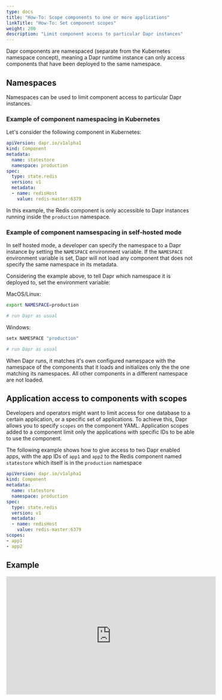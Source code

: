 ```yaml
---
type: docs
title: "How-To: Scope components to one or more applications"
linkTitle: "How-To: Set component scopes"
weight: 200
description: "Limit component access to particular Dapr instances"
---
```


Dapr components are namespaced (separate from the Kubernetes namespace concept), meaning a Dapr runtime instance can only access components that have been deployed to the same namespace.

## Namespaces
Namespaces can be used to limit component access to particular Dapr instances.

### Example of component namespacing in Kubernetes

Let's consider the following component in Kubernetes:

```yaml
apiVersion: dapr.io/v1alpha1
kind: Component
metadata:
  name: statestore
  namespace: production
spec:
  type: state.redis
  version: v1
  metadata:
  - name: redisHost
    value: redis-master:6379
```

In this example, the Redis component is only accessible to Dapr instances running inside the `production` namespace.

### Example of component namsespacing in self-hosted mode

In self hosted mode, a developer can specify the namespace to a Dapr instance by setting the `NAMESPACE` environment variable.
If the `NAMESPACE` environment variable is set, Dapr will not load any component that does not specify the same namespace in its metadata.

Considering the example above, to tell Dapr which namespace it is deployed to, set the environment variable:

MacOS/Linux:

```bash
export NAMESPACE=production

# run Dapr as usual
```

Windows:

```powershell
setx NAMESPACE "production"

# run Dapr as usual
```


When Dapr runs, it matches it's own configured namespace with the namespace of the components that it loads and initializes only the the one matching its namespaces. All other components in a different namespace are not loaded.

## Application access to components with scopes

Developers and operators might want to limit access for one database to a certain application, or a specific set of applications.
To achieve this, Dapr allows you to specify `scopes` on the component YAML. Application scopes added to a component limit only the applications with specific IDs to be able to use the component.

The following example shows how to give access to two Dapr enabled apps, with the app IDs of `app1` and `app2` to the Redis component named `statestore` which itself is in the `production` namespace 

```yaml
apiVersion: dapr.io/v1alpha1
kind: Component
metadata:
  name: statestore
  namespace: production
spec:
  type: state.redis
  version: v1
  metadata:
  - name: redisHost
    value: redis-master:6379
scopes:
- app1
- app2
```

## Example

<iframe width="560" height="315" src="https://www.youtube.com/embed/8W-iBDNvCUM?start=1763" frameborder="0" allow="accelerometer; autoplay; clipboard-write; encrypted-media; gyroscope; picture-in-picture" allowfullscreen></iframe>